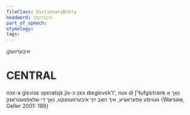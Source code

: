 ```yaml
---
fileClass: DictionaryEntry
headword: איבערוועקן
part_of_speech: 
etymology: 
tags: 
---
```

איבערוועקן

CENTRAL
========

nɔx-a giɛvisɛ ɔpɛratsjɛ jix-ɔ zɛx ᵻbɛgiɛvɛk't', nux di ʃ'ɬufgiɛtrank נאָך אַ געוויסע אָפּעראציע, איך האָב זיך איבערגעוועקט, נאָך די שלאָפֿגעטראַנק {Warsaw, Geller 2001: 199}
